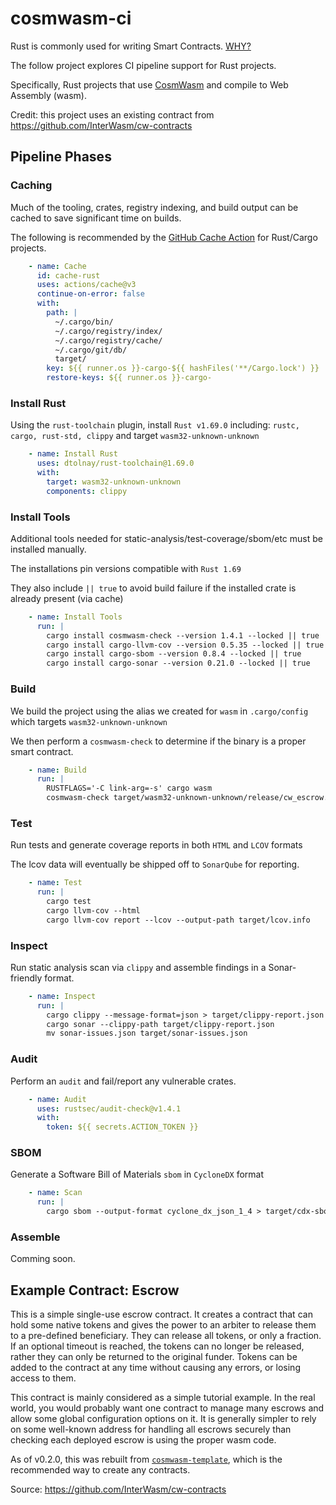 # cosmwasm-ci

Rust is commonly used for writing Smart Contracts. [WHY?](https://use.ink/why-rust-for-smart-contracts/)

The follow project explores CI pipeline support for Rust projects.

Specifically, Rust projects that use [CosmWasm](https://github.com/CosmWasm/cosmwasm#cosmwasm) and compile to Web Assembly (wasm).

Credit: this project uses an existing contract from https://github.com/InterWasm/cw-contracts

## Pipeline Phases

### Caching

Much of the tooling, crates, registry indexing, and build output can be cached to save significant time on builds.

The following is recommended by the [GitHub Cache Action](https://github.com/actions/cache/tree/main#cache-action) for Rust/Cargo projects.

```yml
    - name: Cache
      id: cache-rust
      uses: actions/cache@v3
      continue-on-error: false
      with:
        path: |
          ~/.cargo/bin/
          ~/.cargo/registry/index/
          ~/.cargo/registry/cache/
          ~/.cargo/git/db/
          target/            
        key: ${{ runner.os }}-cargo-${{ hashFiles('**/Cargo.lock') }}
        restore-keys: ${{ runner.os }}-cargo-   
```

### Install Rust

Using the `rust-toolchain` plugin, install `Rust v1.69.0` including: `rustc, cargo, rust-std, clippy` and target `wasm32-unknown-unknown`

```yml
    - name: Install Rust
      uses: dtolnay/rust-toolchain@1.69.0
      with:
        target: wasm32-unknown-unknown
        components: clippy
```

### Install Tools

Additional tools needed for static-analysis/test-coverage/sbom/etc must be installed manually.

The installations pin versions compatible with `Rust 1.69`

They also include `|| true` to avoid build failure if the installed crate is already present (via cache)

```yml
    - name: Install Tools
      run: | 
        cargo install cosmwasm-check --version 1.4.1 --locked || true
        cargo install cargo-llvm-cov --version 0.5.35 --locked || true
        cargo install cargo-sbom --version 0.8.4 --locked || true
        cargo install cargo-sonar --version 0.21.0 --locked || true
```

### Build

We build the project using the alias we created for `wasm` in `.cargo/config` which targets `wasm32-unknown-unknown`

We then perform a `cosmwasm-check` to determine if the binary is a proper smart contract.

```yml
    - name: Build
      run: |
        RUSTFLAGS='-C link-arg=-s' cargo wasm
        cosmwasm-check target/wasm32-unknown-unknown/release/cw_escrow.wasm
```

### Test

Run tests and generate coverage reports in both `HTML` and `LCOV` formats

The lcov data will eventually be shipped off to `SonarQube` for reporting.

```yml
    - name: Test
      run: |
        cargo test
        cargo llvm-cov --html 
        cargo llvm-cov report --lcov --output-path target/lcov.info
```

### Inspect

Run static analysis scan via `clippy` and assemble findings in a Sonar-friendly format.

```yml
    - name: Inspect
      run: |
        cargo clippy --message-format=json > target/clippy-report.json
        cargo sonar --clippy-path target/clippy-report.json
        mv sonar-issues.json target/sonar-issues.json
```

### Audit

Perform an `audit` and fail/report any vulnerable crates.

```yml
    - name: Audit
      uses: rustsec/audit-check@v1.4.1
      with:
        token: ${{ secrets.ACTION_TOKEN }}
```

### SBOM

Generate a Software Bill of Materials `sbom` in `CycloneDX` format

```yml
    - name: Scan
      run: | 
        cargo sbom --output-format cyclone_dx_json_1_4 > target/cdx-sbom.json 
```

### Assemble

Comming soon.

## Example Contract: Escrow

This is a simple single-use escrow contract. It creates a contract that can hold some
native tokens and gives the power to an arbiter to release them to a pre-defined
beneficiary. They can release all tokens, or only a fraction. If an optional
timeout is reached, the tokens can no longer be released, rather they can only
be returned to the original funder. Tokens can be added to the contract at any
time without causing any errors, or losing access to them.

This contract is mainly considered as a simple tutorial example. In the real
world, you would probably want one contract to manage many escrows and allow
some global configuration options on it. It is generally simpler to rely on
some well-known address for handling all escrows securely than checking each
deployed escrow is using the proper wasm code.

As of v0.2.0, this was rebuilt from
[`cosmwasm-template`](https://github.com/confio/cosmwasm-template),
which is the recommended way to create any contracts.

Source: https://github.com/InterWasm/cw-contracts